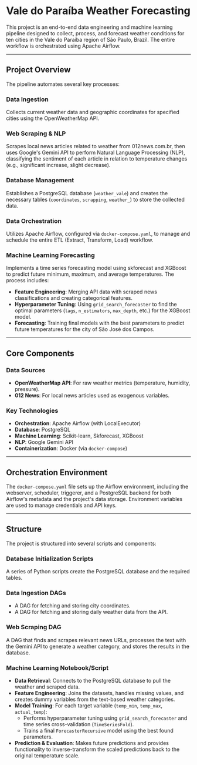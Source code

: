 # Vale do Paraíba Weather Forecasting

This project is an end-to-end data engineering and machine learning pipeline designed to collect, process, and forecast weather conditions for ten cities in the Vale do Paraíba region of São Paulo, Brazil. The entire workflow is orchestrated using Apache Airflow.

---

## Project Overview

The pipeline automates several key processes:

### Data Ingestion
Collects current weather data and geographic coordinates for specified cities using the OpenWeatherMap API.

### Web Scraping & NLP
Scrapes local news articles related to weather from 012news.com.br, then uses Google's Gemini API to perform Natural Language Processing (NLP), classifying the sentiment of each article in relation to temperature changes (e.g., significant increase, slight decrease).

### Database Management
Establishes a PostgreSQL database (`weather_vale`) and creates the necessary tables (`coordinates`, `scrapping`, `weather_`) to store the collected data.

### Data Orchestration
Utilizes Apache Airflow, configured via `docker-compose.yaml`, to manage and schedule the entire ETL (Extract, Transform, Load) workflow.

### Machine Learning Forecasting
Implements a time series forecasting model using skforecast and XGBoost to predict future minimum, maximum, and average temperatures. The process includes:

- **Feature Engineering**: Merging API data with scraped news classifications and creating categorical features.
- **Hyperparameter Tuning**: Using `grid_search_forecaster` to find the optimal parameters (`lags`, `n_estimators`, `max_depth`, etc.) for the XGBoost model.
- **Forecasting**: Training final models with the best parameters to predict future temperatures for the city of São José dos Campos.

---

## Core Components

### Data Sources
- **OpenWeatherMap API**: For raw weather metrics (temperature, humidity, pressure).
- **012 News**: For local news articles used as exogenous variables.

### Key Technologies
- **Orchestration**: Apache Airflow (with LocalExecutor)
- **Database**: PostgreSQL
- **Machine Learning**: Scikit-learn, Skforecast, XGBoost
- **NLP**: Google Gemini API
- **Containerization**: Docker (via `docker-compose`)

---

## Orchestration Environment

The `docker-compose.yaml` file sets up the Airflow environment, including the webserver, scheduler, triggerer, and a PostgreSQL backend for both Airflow's metadata and the project's data storage. Environment variables are used to manage credentials and API keys.

---

## Structure

The project is structured into several scripts and components:

### Database Initialization Scripts
A series of Python scripts create the PostgreSQL database and the required tables.

### Data Ingestion DAGs
- A DAG for fetching and storing city coordinates.
- A DAG for fetching and storing daily weather data from the API.

### Web Scraping DAG
A DAG that finds and scrapes relevant news URLs, processes the text with the Gemini API to generate a weather category, and stores the results in the database.

### Machine Learning Notebook/Script

- **Data Retrieval**: Connects to the PostgreSQL database to pull the weather and scraped data.
- **Feature Engineering**: Joins the datasets, handles missing values, and creates dummy variables from the text-based weather categories.
- **Model Training**: For each target variable (`temp_min`, `temp_max`, `actual_temp`):
  - Performs hyperparameter tuning using `grid_search_forecaster` and time series cross-validation (`TimeSeriesFold`).
  - Trains a final `ForecasterRecursive` model using the best found parameters.
- **Prediction & Evaluation**: Makes future predictions and provides functionality to inverse-transform the scaled predictions back to the original temperature scale.
